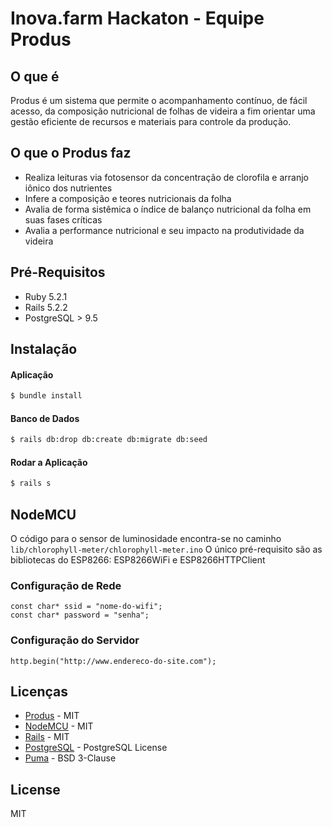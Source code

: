 # Inova.farm Hackaton - Equipe Produs

## O que é
Produs é um sistema que permite o acompanhamento contínuo, de fácil acesso, da composição nutricional de folhas de videira a fim orientar uma gestão eficiente de recursos e materiais para controle da produção.


## O que o Produs faz
  - Realiza leituras via fotosensor da concentração de clorofila e arranjo iônico dos nutrientes
  - Infere a composição e teores nutricionais da folha
  - Avalia de forma sistêmica o índice de balanço nutricional da folha em suas fases críticas
  - Avalia a performance nutricional e seu impacto na produtividade da videira

## Pré-Requisitos
* Ruby 5.2.1
* Rails 5.2.2
* PostgreSQL > 9.5

## Instalação
#### Aplicação
```sh
$ bundle install
```
#### Banco de Dados
```sh
$ rails db:drop db:create db:migrate db:seed
```
#### Rodar a Aplicação
```sh
$ rails s
```

## NodeMCU
O código para o sensor de luminosidade encontra-se no caminho `lib/chlorophyll-meter/chlorophyll-meter.ino`
O único pré-requisito são as bibliotecas do ESP8266: ESP8266WiFi e ESP8266HTTPClient

### Configuração de Rede
```
const char* ssid = "nome-do-wifi";
const char* password = "senha";
```
### Configuração do Servidor
```
http.begin("http://www.endereco-do-site.com");
```

## Licenças
* [Produs](https://github.com/leodcs/produs) - MIT
* [NodeMCU](http://www.nodemcu.com/index_en.html) - MIT
* [Rails](https://rubyonrails.org/) - MIT
* [PostgreSQL](www.postgresql.org) - PostgreSQL License
* [Puma](https://github.com/puma/puma) - BSD 3-Clause


License
----

MIT
